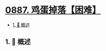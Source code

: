 # [0887. 鸡蛋掉落【困难】](https://github.com/Tdahuyou/TNotes.leetcode/tree/main/notes/0887.%20%E9%B8%A1%E8%9B%8B%E6%8E%89%E8%90%BD%E3%80%90%E5%9B%B0%E9%9A%BE%E3%80%91)

<!-- region:toc -->

- [1. 📝 概述](#1--概述)

<!-- endregion:toc -->

## 1. 📝 概述
